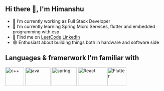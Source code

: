 ## Hi there 👋, I'm Himanshu

<!--
**himmish/himmish** is a ✨ _special_ ✨ repository because its `README.md` (this file) appears on your GitHub profile.

Here are some ideas to get you started:

- 🔭 I’m currently working on ...
- 🌱 I’m currently learning ...
- 👯 I’m looking to collaborate on ...
- 🤔 I’m looking for help with ...
- 💬 Ask me about ...
- 📫 How to reach me: ...
- 😄 Pronouns: ...
- ⚡ Fun fact: ...
-->

- 🔭 I’m currently working as Full Stack Developer
- 🌱 I’m currently learning Spring Micro Services, flutter and embedded programming with esp
- 👤 Find me on [LeetCode](https://leetcode.com/him500/) [LinkedIn](https://www.linkedin.com/in/himanshu-mishra-3b3677170/)
- 😄 Enthusiast about building things both in hardware and software side

## Languages & framerwork I'm familiar with

 <img src="https://i.redd.it/31b2ii8hchi31.jpg" alt="c++" width="60" height="60" />    <img src="https://static.javatpoint.com/core/images/java-logo1.png" alt="java" width="80" height="60" />   <img src="https://www.logo.wine/a/logo/Spring_Framework/Spring_Framework-Logo.wine.svg" alt="spring" width="80" height="60" />  <img src="https://www.datocms-assets.com/45470/1631110818-logo-react-js.png" alt="React" width="90" height="60" />  <img src="https://logowik.com/content/uploads/images/flutter5786.jpg" alt="Flutter" width="60" height="60" />
 
